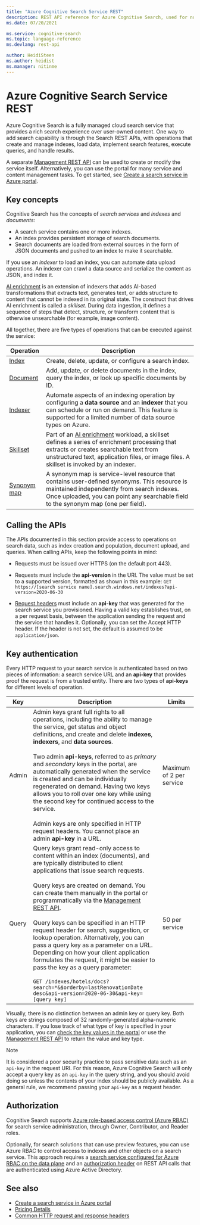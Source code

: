 ```yaml
---
title: "Azure Cognitive Search Service REST"
description: REST API reference for Azure Cognitive Search, used for non-managed code such as Java, JavaScript, node.js, Python, and any programming language compatible with REST.
ms.date: 07/20/2021

ms.service: cognitive-search
ms.topic: language-reference
ms.devlang: rest-api

author: HeidiSteen
ms.author: heidist
ms.manager: nitinme
---
```

# Azure Cognitive Search Service REST

Azure Cognitive Search is a fully managed cloud search service that provides a rich search experience over user-owned content. One way to add search capability is through the Search REST APIs, with operations that create and manage indexes, load data, implement search features, execute queries, and handle results.

A separate [Management REST API](/rest/api/searchmanagement) can be used to create or modify the service itself. Alternatively, you can use the portal for many service and content management tasks. To get started, see [Create a search service in Azure portal](/azure/search/search-create-service-portal).

## Key concepts

Cognitive Search has the concepts of *search services* and *indexes* and *documents*:

- A search service contains one or more indexes.
- An index provides persistent storage of search documents.
- Search documents are loaded from external sources in the form of JSON documents and pushed to an index to make it searchable.

If you use an *indexer* to load an index, you can automate data upload operations. An indexer can crawl a data source and serialize the content as JSON, and index it.

[AI enrichment](/azure/search/cognitive-search-concept-intro) is an extension of indexers that adds AI-based transformations that extracts text, generates text, or adds structure to content that cannot be indexed in its original state. The construct that drives AI enrichment is called a *skillset*. During data ingestion, it defines a sequence of steps that detect, structure, or transform content that is otherwise unsearchable (for example, image content).

All together, there are five types of operations that can be executed against the service:  

| Operation | Description |
|-----------|-------------|
| [Index](index-operations.md) | Create, delete, update, or configure a search index. |
| [Document](document-operations.md) | Add, update, or delete documents in the index, query the index, or look up specific documents by ID. |
| [Indexer](indexer-operations.md) | Automate aspects of an indexing operation by configuring a **data source** and an **indexer** that you can schedule or run on demand. This feature is supported for a limited number of data source types on Azure. |
| [Skillset](skillset-operations.md) | Part of an [AI enrichment](https://docs.microsoft.com/azure/search/cognitive-search-concept-intro) workload, a skillset defines a series of enrichment processing that extracts or creates searchable text from unstructured text, application files, or image files. A skillset is invoked by an indexer. |
| [Synonym map](synonym-map-operations.md) | A synonym map is service-level resource that contains user-defined synonyms. This resource is maintained independently from search indexes. Once uploaded, you can point any searchable field to the synonym map (one per field). |

## Calling the APIs

 The APIs documented in this section provide access to operations on search data, such as index creation and population, document upload, and queries. When calling APIs, keep the following points in mind:  

- Requests must be issued over HTTPS (on the default port 443).  

- Requests must include the **api-version** in the URI. The value must be set to a supported version, formatted as shown in this example: `GET https://[search service name].search.windows.net/indexes?api-version=2020-06-30`  

- [Request headers](common-http-request-and-response-headers-used-in-azure-search.md) must include an **api-key** that was generated for the search service you provisioned. Having a valid key establishes trust, on a per request basis, between the application sending the request and the service that handles it. Optionally, you can set the Accept HTTP header. If the header is not set, the default is assumed to be `application/json`.

## Key authentication

Every HTTP request to your search service is authenticated based on two pieces of information: a search service URL and an **api-key** that provides proof the request is from a trusted entity. There are  two types of **api-keys** for different levels of operation.  

|Key|Description|Limits|  
|---------|-----------------|------------|  
|Admin|Admin keys grant full rights to all operations, including the ability to manage the service, get status and object definitions, and create and delete **indexes**, **indexers**, and **data sources**. </br></br>Two admin **api-keys**, referred to as *primary* and *secondary* keys in the portal, are automatically generated when the service is created and can be individually regenerated on demand. Having two keys allows you to roll over one key while using the second key for continued access to the service. </br></br>Admin keys are only specified in HTTP request headers. You cannot place an admin **api-key** in a URL.|Maximum of 2 per service|  
|Query|Query keys grant read-only access to content within an index (documents), and are typically distributed to client applications that issue search requests. </br></br>Query keys are created on demand. You can create them manually in the portal or programmatically via the [Management REST API](/rest/api/searchmanagement). </br></br>Query keys can be specified  in an HTTP request header for search, suggestion, or lookup operation. Alternatively, you can pass a query key  as a parameter on a URL. Depending on how your client application formulates the request, it might be easier to pass the key as a query parameter: </br></br>`GET /indexes/hotels/docs?search=*&$orderby=lastRenovationDate desc&api-version=2020-06-30&api-key=[query key]`|50 per service|  

 Visually, there is no distinction between an admin key or query key. Both keys are strings composed of 32 randomly-generated alpha-numeric characters. If you lose track of what type of key is specified in your application, you can [check the key values in the portal](https://portal.azure.com) or use the [Management REST API](/rest/api/searchmanagement) to return the value and key type.  

> [!NOTE]  
> It is considered a poor security practice to pass sensitive data such as an `api-key` in the request URI. For this reason, Azure Cognitive Search will only accept a query key as an `api-key` in the query string, and you should avoid doing so unless the contents of your index should be publicly available. As a general rule, we recommend passing your `api-key` as a request header.  

## Authorization

Cognitive Search supports [Azure role-based access control (Azure RBAC)](/azure/role-based-access-control/overview) for search service administration, through Owner, Contributor, and Reader roles.

Optionally, for search solutions that can use preview features, you can use Azure RBAC to control access to indexes and other objects on a search service. This approach requires a [search service configured for Azure RBAC on the data plane](/azure/search/search-security-rbac) and an [authorization header](common-http-request-and-response-headers-used-in-azure-search.md) on REST API calls that are authenticated using Azure Active Directory.

## See also

- [Create a search service in Azure portal](/azure/search/search-create-service-portal)
- [Pricing Details](/pricing/details/search/)
- [Common HTTP request and response headers](common-http-request-and-response-headers-used-in-azure-search.md)

